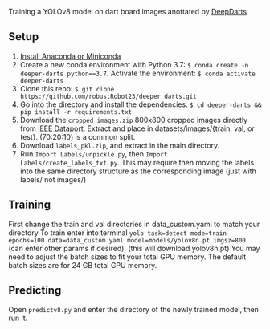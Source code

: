 Training a YOLOv8 model on dart board images anottated by [DeepDarts](https://github.com/wmcnally/deep-darts/tree/master)

## Setup
1. [Install Anaconda or Miniconda](https://docs.conda.io/projects/conda/en/latest/user-guide/install/index.html)
2. Create a new conda environment with Python 3.7: ```$ conda create -n deeper-darts python==3.7```. Activate the environment: ```$ conda activate deeper-darts```
4. Clone this repo: ```$ git clone https://github.com/robustRobot23/deeper_darts.git```
5. Go into the directory and install the dependencies: ```$ cd deeper-darts && pip install -r requirements.txt```
6. Download the ```cropped_images.zip``` 800x800 cropped images directly from [IEEE Dataport](https://ieee-dataport.org/open-access/deepdarts-dataset). Extract and place in datasets/images/{train, val, or test}. (70:20:10) is a common split.
9. Download ```labels_pkl.zip```, and extract in the main directory.
10. Run ```Import Labels/unpickle.py```, then ```Import Labels/create_labels_txt.py```. This may require then moving the labels into the same directory structure as the corresponding image (just with labels/ not images/)



## Training
First change the train and val directories in data_custom.yaml to match your directory
To train enter into terminal ```yolo task=detect mode=train epochs=100 data=data_custom.yaml model=models/yolov8n.pt imgsz=800``` (can enter other params if desired), (this will download yolov8n.pt)
You may need to adjust the batch sizes to fit your total GPU memory. The default batch sizes are for 24 GB total GPU memory.

## Predicting
Open ```predictv8.py``` and enter the directory of the newly trained model, then run it.

